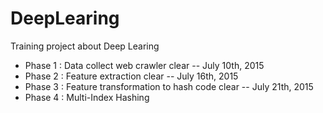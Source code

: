 # DeepLearing

Training project about Deep Learing

* Phase 1  : Data collect web crawler clear -- July 10th, 2015
* Phase 2  : Feature extraction clear -- July 16th, 2015
* Phase 3  : Feature transformation to hash code clear -- July 21th, 2015
* Phase 4  : Multi-Index Hashing
